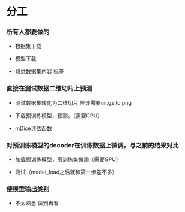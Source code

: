 # 分工

### 所有人都要做的

+ 数据集下载

+ 模型下载

+ 熟悉数据集内容 标签

### 直接在测试数据二维切片上预测

+ 测试数据集转化为二维切片 应该需要nii.gz to png

+ 下载预训练模型，预测。（需要GPU）

+ mDice评估函数

### 对预训练模型的decoder在训练数据上微调，与之前的结果对比

+ 加载预训练模型，用训练集微调（需要GPU）

+ 测试（model_load之后就和第一步差不多）

### 使模型输出类别

+ 不太熟悉 做到再看
